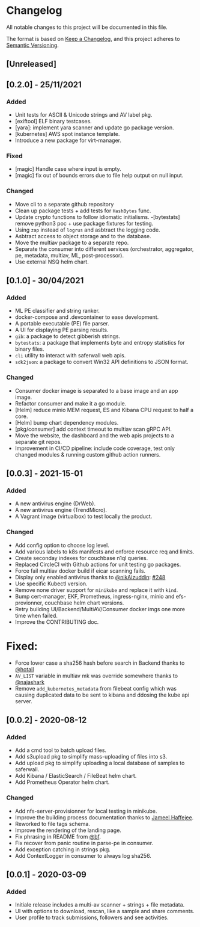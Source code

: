 # Changelog

All notable changes to this project will be documented in this file.

The format is based on [Keep a Changelog](https://keepachangelog.com/en/1.0.0/),
and this project adheres to [Semantic Versioning](https://semver.org/spec/v2.0.0.html).

## [Unreleased]

## [0.2.0] - 25/11/2021

### Added

- Unit tests for ASCII & Unicode strings and AV label pkg.
- [exiftool] ELF binary testcases.
- [yara]: implement yara scanner and update go package version.
- [kubernetes] AWS spot instance template.
- Introduce a new package for virt-manager.
### Fixed

- [magic] Handle case where input is empty.
- [magic] fix out of bounds errors due to file help output on null input.

### Changed

- Move cli to a separate github repository
- Clean up package tests + add tests for `HashBytes` func.
- Update crypto functions to follow idiomatic initialisms.
-[bytestats]  remove python3 poc + use package fixtures for testing.
- Using `zap` instead of `logrus` and asbtract the logging code.
- Asbtract access to object storage and to the database.
- Move the multiav package to a separate repo.
- Separate the consumer into different services (orchestrator, aggregator, pe, metadata, multiav, ML, post-processor).
- Use external NSQ helm chart.

## [0.1.0] - 30/04/2021

### Added

- ML PE classifier and string ranker.
- docker-compose and .devcontainer to ease development.
- A portable executable (PE) file parser.
- A UI for displaying PE parsing results.
- `gib`: a package to detect gibberish strings.
- `bytestats`: a package that implements byte and entropy statistics for binary files.
- `cli` utility to interact with saferwall web apis.
- `sdk2json`: a package to convert Win32 API definitions to JSON format.

### Changed

- Consumer docker image is separated to a base image and an app image.
- Refactor consumer and make it a go module.
- [Helm] reduce minio MEM request, ES and Kibana CPU request to half a core.
- [Helm] bump chart dependency modules.
- [pkg/consumer] add context timeout to multiav scan gRPC API.
- Move the website, the dashboard and the web apis projects to a separate git repos.
- Improvement in CI/CD pipeline: include code coverage, test only changed modules & running custom github action runners.

## [0.0.3] - 2021-15-01

### Added

- A new antivirus engine (DrWeb).
- A new antivirus engine (TrendMicro).
- A Vagrant image (virtualbox) to test locally the product.

### Changed

- Add config option to choose log level.
- Add various labels to k8s manifests and enforce resource req and limits.
- Create seconday indexes for couchbase n1ql queries.
- Replaced CircleCI with Github actions for unit testing go packages.
- Force fail multiav docker build if eicar scanning fails.
- Display only enabled antivirus thanks to [@nikAizuddin](https://github.com/nikAizuddin): [#248](https://github.com/saferwall/saferwall/pull/248)
- Use specific Kubectl version.
- Remove none driver support for `minikube` and replace it with `kind`.
- Bump cert-manager, EKF, Prometheus, ingress-nginx, minio and efs-provionner, couchbase helm chart versions.
- Retry building UI/Backend/MultiAV/Consumer docker imgs one more time when failed.
- Improve the CONTRIBUTING doc.

# Fixed:

- Force lower case a sha256 hash before search in Backend thanks to [@hotail](https://github.com/hotail)
- `AV_LIST` variable in multiav mk was override somewhere thanks to [@najashark](https://github.com/najashark)
- Remove `add_kubernetes_metadata` from filebeat config which was causing duplicated data to be sent to kibana and ddosing the kube api server.

## [0.0.2] - 2020-08-12

### Added

- Add a cmd tool to batch upload files.
- Add s3upload pkg to simplify mass-uploading of files into s3.
- Add upload pkg to simplify uploading a local database of samples to saferwall.
- Add Kibana / ElasticSearch / FileBeat helm chart.
- Add Prometheus Operator helm chart.

### Changed

- Add nfs-server-provisionner for local testing in minikube.
- Improve the building process documentation thanks to [Jameel Haffejee](https://github.com/RC114).
- Reworked to file tags schema.
- Improve the rendering of the landing page.
- Fix phrasing in README from [@bf](https://github.com/bf).
- Fix recover from panic routine in parse-pe in consumer.
- Add exception catching in strings pkg.
- Add ContextLogger in consumer to always log sha256.

## [0.0.1] - 2020-03-09

### Added

- Initiale release includes a multi-av scanner + strings + file metadata.
- UI with options to download, rescan, like a sample and share comments.
- User profile to track submissions, followers and see activities.
